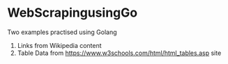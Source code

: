# WebScrapingusingGo

Two examples practised using Golang
1. Links from Wikipedia content
2. Table Data from https://www.w3schools.com/html/html_tables.asp site
